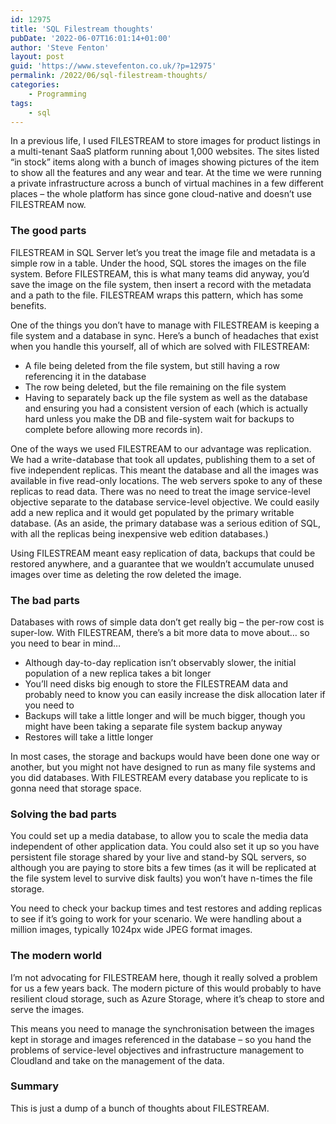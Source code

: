 ```yaml
---
id: 12975
title: 'SQL Filestream thoughts'
pubDate: '2022-06-07T16:01:14+01:00'
author: 'Steve Fenton'
layout: post
guid: 'https://www.stevefenton.co.uk/?p=12975'
permalink: /2022/06/sql-filestream-thoughts/
categories:
    - Programming
tags:
    - sql
---
```


In a previous life, I used FILESTREAM to store images for product listings in a multi-tenant SaaS platform running about 1,000 websites. The sites listed “in stock” items along with a bunch of images showing pictures of the item to show all the features and any wear and tear. At the time we were running a private infrastructure across a bunch of virtual machines in a few different places – the whole platform has since gone cloud-native and doesn’t use FILESTREAM now.

### The good parts

FILESTREAM in SQL Server let’s you treat the image file and metadata is a simple row in a table. Under the hood, SQL stores the images on the file system. Before FILESTREAM, this is what many teams did anyway, you’d save the image on the file system, then insert a record with the metadata and a path to the file. FILESTREAM wraps this pattern, which has some benefits.

One of the things you don’t have to manage with FILESTREAM is keeping a file system and a database in sync. Here’s a bunch of headaches that exist when you handle this yourself, all of which are solved with FILESTREAM:

- A file being deleted from the file system, but still having a row referencing it in the database
- The row being deleted, but the file remaining on the file system
- Having to separately back up the file system as well as the database and ensuring you had a consistent version of each (which is actually hard unless you make the DB and file-system wait for backups to complete before allowing more records in).

One of the ways we used FILESTREAM to our advantage was replication. We had a write-database that took all updates, publishing them to a set of five independent replicas. This meant the database and all the images was available in five read-only locations. The web servers spoke to any of these replicas to read data. There was no need to treat the image service-level objective separate to the database service-level objective. We could easily add a new replica and it would get populated by the primary writable database. (As an aside, the primary database was a serious edition of SQL, with all the replicas being inexpensive web edition databases.)

Using FILESTREAM meant easy replication of data, backups that could be restored anywhere, and a guarantee that we wouldn’t accumulate unused images over time as deleting the row deleted the image.

### The bad parts

Databases with rows of simple data don’t get really big – the per-row cost is super-low. With FILESTREAM, there’s a bit more data to move about… so you need to bear in mind…

- Although day-to-day replication isn’t observably slower, the initial population of a new replica takes a bit longer
- You’ll need disks big enough to store the FILESTREAM data and probably need to know you can easily increase the disk allocation later if you need to
- Backups will take a little longer and will be much bigger, though you might have been taking a separate file system backup anyway
- Restores will take a little longer

In most cases, the storage and backups would have been done one way or another, but you might not have designed to run as many file systems and you did databases. With FILESTREAM every database you replicate to is gonna need that storage space.

### Solving the bad parts

You could set up a media database, to allow you to scale the media data independent of other application data. You could also set it up so you have persistent file storage shared by your live and stand-by SQL servers, so although you are paying to store bits a few times (as it will be replicated at the file system level to survive disk faults) you won’t have n-times the file storage.

You need to check your backup times and test restores and adding replicas to see if it’s going to work for your scenario. We were handling about a million images, typically 1024px wide JPEG format images.

### The modern world

I’m not advocating for FILESTREAM here, though it really solved a problem for us a few years back. The modern picture of this would probably to have resilient cloud storage, such as Azure Storage, where it’s cheap to store and serve the images.

This means you need to manage the synchronisation between the images kept in storage and images referenced in the database – so you hand the problems of service-level objectives and infrastructure management to Cloudland and take on the management of the data.

### Summary

This is just a dump of a bunch of thoughts about FILESTREAM.